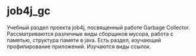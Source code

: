 # job4j_gc
Учебный раздел проекта job4j, посвященный работе Garbage Collector.
Рассматриваются различные виды сборщиков мусора, работа с памятью, структура памяти в java.
Есть раздел, изучающий профилирование приложений.
Изучаются виды ссылок.

